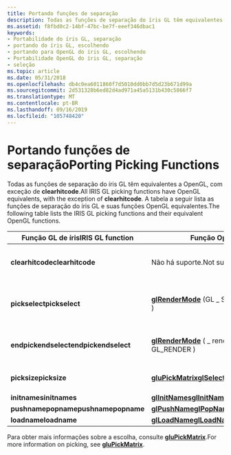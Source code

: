 ```yaml
---
title: Portando funções de separação
description: Todas as funções de separação do íris GL têm equivalentes a OpenGL, com exceção de clearhitcode. A tabela a seguir lista as funções de separação do íris GL e suas funções OpenGL equivalentes.
ms.assetid: f8fbd0c2-14bf-47bc-be7f-eeef346dbac1
keywords:
- Portabilidade do íris GL, separação
- portando do íris GL, escolhendo
- portando para OpenGL do íris GL, escolhendo
- Portabilidade OpenGL do íris GL, separação
- seleção
ms.topic: article
ms.date: 05/31/2018
ms.openlocfilehash: db4c0ea6011860f7d5010dd0bb7d5d23b671d99a
ms.sourcegitcommit: 2d531328b6ed82d4ad971a45a5131b430c5866f7
ms.translationtype: MT
ms.contentlocale: pt-BR
ms.lasthandoff: 09/16/2019
ms.locfileid: "105748420"
---
```

# <a name="porting-picking-functions"></a><span data-ttu-id="c7aad-109">Portando funções de separação</span><span class="sxs-lookup"><span data-stu-id="c7aad-109">Porting Picking Functions</span></span>

<span data-ttu-id="c7aad-110">Todas as funções de separação do íris GL têm equivalentes a OpenGL, com exceção de **clearhitcode**.</span><span class="sxs-lookup"><span data-stu-id="c7aad-110">All IRIS GL picking functions have OpenGL equivalents, with the exception of **clearhitcode**.</span></span> <span data-ttu-id="c7aad-111">A tabela a seguir lista as funções de separação do íris GL e suas funções OpenGL equivalentes.</span><span class="sxs-lookup"><span data-stu-id="c7aad-111">The following table lists the IRIS GL picking functions and their equivalent OpenGL functions.</span></span>



| <span data-ttu-id="c7aad-112">Função GL de íris</span><span class="sxs-lookup"><span data-stu-id="c7aad-112">IRIS GL function</span></span>                | <span data-ttu-id="c7aad-113">Função OpenGL</span><span class="sxs-lookup"><span data-stu-id="c7aad-113">OpenGL function</span></span>                                                                           | <span data-ttu-id="c7aad-114">Significado</span><span class="sxs-lookup"><span data-stu-id="c7aad-114">Meaning</span></span>                                |
|---------------------------------|-------------------------------------------------------------------------------------------|----------------------------------------|
| <span data-ttu-id="c7aad-115">**clearhitcode**</span><span class="sxs-lookup"><span data-stu-id="c7aad-115">**clearhitcode**</span></span>                | <span data-ttu-id="c7aad-116">Não há suporte.</span><span class="sxs-lookup"><span data-stu-id="c7aad-116">Not supported.</span></span>                                                                            | <span data-ttu-id="c7aad-117">Limpa a variável global e hitcode.</span><span class="sxs-lookup"><span data-stu-id="c7aad-117">Clears global variable and hitcode.</span></span>    |
| <span data-ttu-id="c7aad-118">**pickselect**</span><span class="sxs-lookup"><span data-stu-id="c7aad-118">**pickselect**</span></span><br/>       | <span data-ttu-id="c7aad-119">[**glRenderMode**](glrendermode.md) (GL \_ Select)</span><span class="sxs-lookup"><span data-stu-id="c7aad-119">[**glRenderMode**](glrendermode.md) ( GL\_SELECT )</span></span>                                       | <span data-ttu-id="c7aad-120">Alterna para o modo de seleção ou de separação.</span><span class="sxs-lookup"><span data-stu-id="c7aad-120">Switches to selection or picking mode.</span></span> |
| <span data-ttu-id="c7aad-121">**endpickendselect**</span><span class="sxs-lookup"><span data-stu-id="c7aad-121">**endpickendselect**</span></span><br/> | <span data-ttu-id="c7aad-122">[**glRenderMode**](glrendermode.md) ( \_ renderização GL)</span><span class="sxs-lookup"><span data-stu-id="c7aad-122">[**glRenderMode**](glrendermode.md) ( GL\_RENDER )</span></span>                                       | <span data-ttu-id="c7aad-123">Alterna para o modo de renderização.</span><span class="sxs-lookup"><span data-stu-id="c7aad-123">Switches to rendering mode.</span></span>            |
| <span data-ttu-id="c7aad-124">**picksize**</span><span class="sxs-lookup"><span data-stu-id="c7aad-124">**picksize**</span></span>                    | <span data-ttu-id="c7aad-125">[**gluPickMatrix**](glupickmatrix.md)[**glSelectBuffer**](glselectbuffer.md)</span><span class="sxs-lookup"><span data-stu-id="c7aad-125">[**gluPickMatrix**](glupickmatrix.md)[**glSelectBuffer**](glselectbuffer.md)</span></span><br/> | <span data-ttu-id="c7aad-126">Define a matriz de retorno.</span><span class="sxs-lookup"><span data-stu-id="c7aad-126">Sets the return array.</span></span>                 |
| <span data-ttu-id="c7aad-127">**initnames**</span><span class="sxs-lookup"><span data-stu-id="c7aad-127">**initnames**</span></span>                   | [<span data-ttu-id="c7aad-128">**glInitNames**</span><span class="sxs-lookup"><span data-stu-id="c7aad-128">**glInitNames**</span></span>](glinitnames.md)                                                        |                                        |
| <span data-ttu-id="c7aad-129">**pushnamepopname**</span><span class="sxs-lookup"><span data-stu-id="c7aad-129">**pushnamepopname**</span></span><br/>  | <span data-ttu-id="c7aad-130">[**glPushName**](glpushname.md)[**glPopName**](glpopname.md)</span><span class="sxs-lookup"><span data-stu-id="c7aad-130">[**glPushName**](glpushname.md)[**glPopName**](glpopname.md)</span></span><br/>                 |                                        |
| <span data-ttu-id="c7aad-131">**loadname**</span><span class="sxs-lookup"><span data-stu-id="c7aad-131">**loadname**</span></span>                    | [<span data-ttu-id="c7aad-132">**glLoadName**</span><span class="sxs-lookup"><span data-stu-id="c7aad-132">**glLoadName**</span></span>](glloadname.md)                                                          |                                        |



 

<span data-ttu-id="c7aad-133">Para obter mais informações sobre a escolha, consulte [**gluPickMatrix**](glupickmatrix.md).</span><span class="sxs-lookup"><span data-stu-id="c7aad-133">For more information on picking, see [**gluPickMatrix**](glupickmatrix.md).</span></span>

 

 





